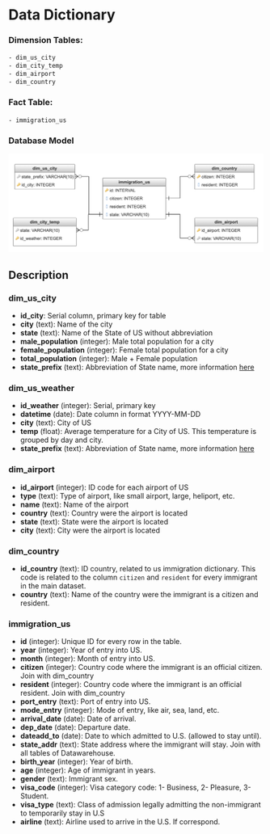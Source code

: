 # Data Dictionary

### Dimension Tables:

    - dim_us_city
    - dim_city_temp
    - dim_airport
    - dim_country

### Fact Table:

    - immigration_us

### Database Model

![title](datasets/model.png)


## Description

### dim_us_city
* __id_city__: Serial column, primary key for table
* __city__ (text): Name of the city
* __state__ (text): Name of the State of US without abbreviation
* __male_population__ (integer): Male total population for a city
* __female_population__ (integer): Female total population for a city
* __total_population__ (integer): Male + Female population
* __state_prefix__ (text): Abbreviation of State name, more information [here](https://en.wikipedia.org/wiki/List_of_U.S._state_abbreviations)


### dim_us_weather

* __id_weather__ (integer): Serial, primary key
* __datetime__ (date): Date column in format YYYY-MM-DD  
* __city__ (text): City of US
* __temp__ (float): Average temperature for a City of US. This temperature is grouped by day and city.
* __state_prefix__ (text): Abbreviation of State name, more information [here](https://en.wikipedia.org/wiki/List_of_U.S._state_abbreviations)


### dim_airport

- __id_airport__ (integer): ID code for each airport of US
- __type__ (text): Type of airport, like small airport, large, heliport, etc.
- __name__ (text): Name of the airport
- __country__ (text): Country were the airport is located
- __state__ (text): State were the airport is located
- __city__ (text): City were the airport is located


### dim_country

- __id_country__ (text): ID country, related to us immigration dictionary. This code is related to the column `citizen` and `resident` for every immigrant in the main dataset.
- __country__ (text): Name of the country were the immigrant is a citizen and resident.


### immigration_us

* __id__ (integer): Unique ID for every row in the table.
* __year__ (integer): Year of entry into US.
* __month__ (integer): Month of entry into US.
* __citizen__ (integer): Country code where the immigrant is an official citizen. Join with dim_country
* __resident__ (integer): Country code where the immigrant is an official resident. Join with dim_country
* __port_entry__ (text): Port of entry into US.
* __mode_entry__ (integer): Mode of entry, like air, sea, land, etc.
* __arrival_date__ (date): Date of arrival.
* __dep_date__ (date): Departure date.
* __dateadd_to__ (date): Date to which admitted to U.S. (allowed to stay until).
* __state_addr__ (text): State address where the immigrant will stay. Join with all tables of Datawarehouse.
* __birth_year__ (integer): Year of birth.
* __age__ (integer): Age of immigrant in years.
* __gender__ (text): Immigrant sex.
* __visa_code__ (integer): Visa category code: 1- Business, 2- Pleasure, 3- Student.
* __visa_type__ (text): Class of admission legally admitting the non-immigrant to temporarily stay in U.S
* __airline__ (text): Airline used to arrive in the U.S. If correspond.
